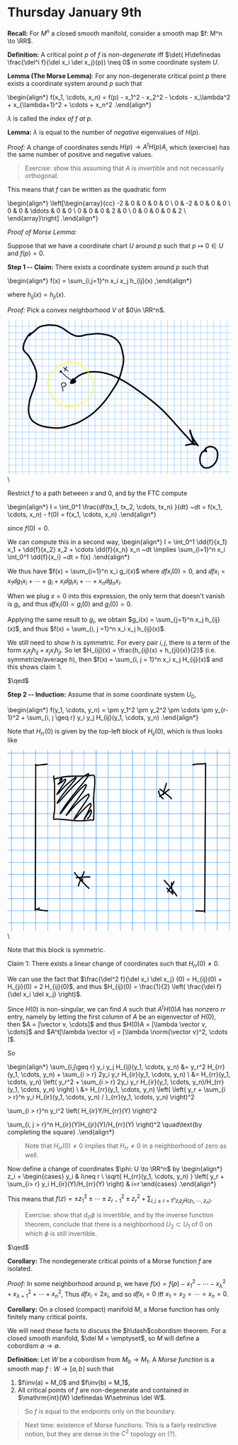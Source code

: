 # Thursday January 9th

**Recall:**
For $M^n$ a closed smooth manifold, consider a smooth map $f: M^n \to \RR$.

**Definition:**
A critical point $p$ of $f$ is *non-degenerate* iff $\det( H\definedas \frac{\del^i f}{\del x_i \del x_j}(p)) \neq 0$ in some coordinate system $U$.

**Lemma (The Morse Lemma)**:
For any non-degenerate critical point $p$ there exists a coordinate system around $p$ such that

\begin{align*}
f(x_1, \cdots, x_n) = f(p) - x_1^2 - x_2^2 - \cdots - x_\lambda^2 + x_{\lambda+1}^2 + \cdots + x_n^2
.\end{align*}

$\lambda$ is called the *index of $f$ at $p$*.

**Lemma:**
$\lambda$ is equal to the number of *negative* eigenvalues of $H(p)$.

*Proof:*
A change of coordinates sends $H(p) \to A^t H(p) A$, which (exercise) has the same number of positive and negative values.

> Exercise: show this assuming that $A$ is invertible and not necessarily orthogonal.

This means that $f$ can be written as the quadratic form

\begin{align*}
\left[\begin{array}{cc}
-2  & 0  & 0       & 0    & 0 \\
0   & -2 & 0       & 0    & 0 \\
0   & 0  & \ddots  &  0   & 0 \\
0   & 0  & 0       &  2   & 0 \\
0   & 0  & 0       &  0   & 2 \\
\end{array}\right]
.\end{align*}

*Proof of Morse Lemma:*

Suppose that we have a coordinate chart $U$ around $p$ such that $p\mapsto 0\in U$ and $f(p) = 0$.

**Step 1 -- Claim:**
There exists a coordinate system around $p$ such that 

\begin{align*}
f(x) = \sum_{i,j=1}^n x_i x_j h_{ij}(x)
,\end{align*}

where $h_{ij}(x) = h_{ji}(x)$.

*Proof:*
Pick a convex neighborhood $V$ of $0\in \RR^n$.

![Image](figures/2020-01-09-11:38.png)\

Restrict $f$ to a path between $x$ and $0$, and by the FTC compute

\begin{align*}
I = \int_0^1 \frac{df(tx_1, tx_2, \cdots, tx_n) }{dt}  ~dt = f(x_1, \cdots, x_n) - f(0) = f(x_1, \cdots, x_n)
.\end{align*}

since $f(0) = 0$.

We can compute this in a second way,
\begin{align*}
I = \int_0^1 \dd{f}{x_1} x_1 + \dd{f}{x_2} x_2 + \cdots \dd{f}{x_n} x_n ~dt 
\implies \sum_{i=1}^n x_i \int_0^1  \dd{f}{x_i} ~dt = f(x)
.\end{align*}

We thus have $f(x) = \sum_{i=1}^n x_i g_i(x)$ where $\dd{f}{x_i}(0) = 0$,
and $\dd{f}{x_i} = x_1 \dd{g_1}{x_i} + \cdots + g_i + x_i \dd{g_i}{x_i} + \cdots + x_n \dd{g_n}{x_i}$.

When we plug $x = 0$ into this expression, the only term that doesn't vanish is $g_i$, and thus $\dd{f}{x_i}(0) = g_i(0)$ and $g_i(0) = 0$.

Applying the same result to $g_i$, we obtain $g_i(x) = \sum_{j=1}^n x_j h_{ij}(x)$, and thus $f(x)  = \sum_{i, j =1}^n x_i x_j h_{ij}(x)$.

We still need to show $h$ is symmetric. 
For every pair $i, j$, there is a term of the form $x_i x_j h_{ij} + x_j x_i h_{ji}$.
So let $H_{ij}(x) = \frac{h_{ij}(x) + h_{ji}(x)}{2}$ (i.e. symmetrize/average $h$), then $f(x) = \sum_{i, j = 1}^n x_i x_j H_{ij}(x)$ and this shows claim 1.

$\qed$

**Step 2 -- Induction:**
Assume that in some coordinate system $U_0$,

\begin{align*}
f(y_1, \cdots, y_n) = \pm y_1^2 \pm y_2^2 \pm \cdots \pm y_{r-1}^2 + \sum_{i, j \geq r} y_i y_j H_{ij}(y_1, \cdots, y_n)
.\end{align*}


Note that $H_{rr}(0)$ is given by the top-left block of $H_{ij}(0)$, which is thus looks like

![Image](figures/2020-01-09-11:41.png)\

Note that this block is symmetric.

Claim 1: 
There exists a linear change of coordinates such that $H_{rr}(0) \neq 0$.

We can use the fact that $\frac{\del^2 f}{\del x_i \del x_j} (0) = H_{ij}(0) + H_{ji}(0) = 2 H_{ij}(0)$, and thus $H_{ij}(0) = \frac{1}{2} \left( \frac{\del f}{\del x_i \del x_j} \right)$.

Since $H(0)$ is non-singular, we can find $A$ such that $A^t H(0) A$ has nonzero $rr$ entry, namely by letting the first column of $A$ be an eigenvector of $H(0)$, then $A = [\vector v, \cdots]$ and thus $H(0)A = [\lambda \vector v, \cdots]$ and $A^t[\lambda \vector v] = [\lambda \norm{\vector v}^2, \cdots ]$.

So 

\begin{align*}
\sum_{i,j\geq r} y_i y_j H_{ij}(y_1, \cdots, y_n) 
&= y_r^2 H_{rr}(y_1, \cdots, y_n) + \sum_{i > r} 2y_i y_r H_{ir}(y_1, \cdots, y_n) \\
&= H_{rr}(y_1, \cdots, y_n) \left( 
y_r^2 + \sum_{i > r} 2y_i y_r H_{ir}(y_1, \cdots, y_n)/H_{rr}(y_1, \cdots, y_n)
\right) \\
&= H_{rr}(y_1, \cdots, y_n) \left(
\left( y_r + \sum_{i > r}^n y_i H_{ir}(y_1, \cdots, y_n) / )_{rr}(y_1, \cdots, y_n) \right)^2

\sum_{i > r}^n y_i^2 \left( H_{ir}Y/H_{rr}(Y) \right)^2

\sum_{i, j > r}^n H_{ir}(Y)H_{jr}(Y)/H_{rr}(Y)
\right)^2 \quad\text{by completing the square}
.\end{align*}

> Note that $H_{rr}(0) \neq 0$ implies that $H_{rr} \neq 0$ in a neighborhood of zero as well.

Now define a change of coordinates $\phi: U \to \RR^n$ by 
\begin{align*}
z_i = \begin{cases}
y_i & i\neq r \\
\sqrt{ H_{rr}(y_1, \cdots, y_n) } \left( y_r + \sum_{i> r} y_i H_{ir}(Y)/H_{rr}(Y) \right) & i=r
\end{cases}
.\end{align*}

This means that $f(z) = \pm z_1^2 \pm \cdots \pm z_{r-1}^2 \pm z_r^2 + \sum_{i, j \geq r+1^n z_i z_j \tilde{H}(z_1, \cdots, z_n) }$.

> Exercise: show that $d_0\phi$ is invertible, and by the inverse function theorem, conclude that there is a neighborhood $U_2 \subset U_1$ of 0 on which $\phi$ is still invertible.

$\qed$

**Corollary:**
The nondegenerate critical points of a Morse function $f$ are isolated.

*Proof:*
In some neighborhood around $p$, we have $f(x) = f(p) - x_1^2 - \cdots - x_\lambda^2 + x_{\lambda + 1}^2 + \cdots + x_n^2$,
Thus $\dd{f}{x_i} = 2x_i$, and so $\dd{f}{x_i} = 0$ iff $x_1 = x_2 = \cdots = x_n = 0$.

**Corollary:**
On a closed (compact) manifold $M$, a Morse function has only finitely many critical points.

We will need these facts to discuss the $h\dash$cobordism theorem.
For a closed smooth manifold, $\del M = \emptyset$, so $M$ will define a cobordism $\emptyset \to \emptyset$.

**Definition:**
Let $W$ be a cobordism from $M_0 \to M_1$. 
A *Morse function* is a smooth map $f: W\to [a, b]$ such that

1. $f\inv(a) = M_0$ and $f\inv(b) = M_1$,
2. All critical points of $f$ are non-degenerate and contained in $\mathrm{int}(W) \definedas W\setminus \del W$.

> So $f$ is equal to the endpoints only on the boundary.

> Next time: existence of Morse functions. This is a fairly restrictive notion, but they are dense in the $C^2$ topology on (?).
